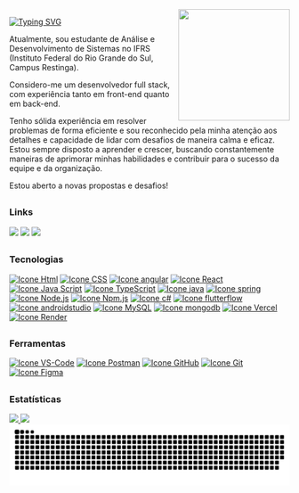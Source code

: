 <img align="right" src="https://media.tenor.com/3OnwqAIT5lcAAAAi/subaru-duck-dance-smooth.gif" width="200" height="200" border="0" />

[![Typing SVG](https://readme-typing-svg.demolab.com?font=Fira+Code&pause=1000&random=false&width=435&lines=Ol%C3%A1%2C+sou+o+Maycon+Padilha!+%F0%9F%91%8B;Prazer+em+conhec%C3%AA-lo!+%F0%9F%91%8B)](https://git.io/typing-svg)
<p align="left">Atualmente, sou estudante de Análise e Desenvolvimento de Sistemas no IFRS (Instituto Federal do Rio Grande do Sul, Campus Restinga).</p>   
<p align="left">Considero-me um desenvolvedor full stack, com experiência tanto em front-end quanto em back-end.</p>
<p align="left">Tenho sólida experiência em resolver problemas de forma eficiente e sou reconhecido pela minha atenção aos detalhes e capacidade de lidar com desafios de maneira calma e eficaz. Estou sempre disposto a aprender e crescer, buscando constantemente maneiras de aprimorar minhas habilidades e contribuir para o sucesso da equipe e da organização.</p>
<p align="left">Estou aberto a novas propostas e desafios!</p>

##

### Links

<div> 
 <a href="https://www.linkedin.com/in/maycon-padilha/" target="_blank"><img src="https://img.shields.io/badge/-LinkedIn-%230077B5?style=for-the-badge&logo=linkedin&logoColor=white" target="_blank"></a> 
 <a href="https://mayconpadilha.github.io/Portfolio/" target="_blank"><img src="https://img.shields.io/badge/-Portf%C3%B3lio-%25?style=for-the-badge&logo=duckduckgo&logoColor=white&color=000" target="_blank"></a> 
 <a href="mailto:maycon.jordan5000@gmail.com" target="_blank"><img src="https://img.shields.io/badge/-Gmail-%25?style=for-the-badge&logo=gmail&logoColor=white&color=%23EA4335" target="_blank"></a> 
</div>

##

### Tecnologias
[<img height="48px" width="48px" alt="Icone Html" src="https://skillicons.dev/icons?i=html"/>](https://developer.mozilla.org/pt-BR/docs/Web/HTML)
[<img height="48px" width="48px" alt="Icone CSS" src="https://skillicons.dev/icons?i=css"/>](https://developer.mozilla.org/pt-BR/docs/Web/CSS)
[<img height="48px" width="48px" alt="Icone angular" src="https://skillicons.dev/icons?i=angular"/>](https://angular.io/)
[<img height="48px" width="48px" alt="Icone React" src="https://skillicons.dev/icons?i=react"/>](https://pt-br.react.dev)
[<img height="48px" width="48px" alt="Icone Java Script" src="https://skillicons.dev/icons?i=js"/>](https://developer.mozilla.org/pt-BR/docs/Web/JavaScript)
[<img height="48px" width="48px" alt="Icone TypeScript" src="https://skillicons.dev/icons?i=ts"/>](https://www.typescriptlang.org/pt/)
[<img height="48px" width="48px" alt="Icone java" src="https://skillicons.dev/icons?i=java"/>](https://pt.wikipedia.org/wiki/Java_(linguagem_de_programa%C3%A7%C3%A3o))
[<img height="48px" width="48px" alt="Icone spring" src="https://skillicons.dev/icons?i=spring"/>](https://spring.io/)
[<img height="48px" width="48px" alt="Icone Node.js" src="https://skillicons.dev/icons?i=nodejs"/>](https://nodejs.org)
[<img height="48px" width="48px" alt="Icone Npm.js" src="https://skillicons.dev/icons?i=npm"/>](https://www.npmjs.com)
[<img height="48px" width="48px" alt="Icone c#" src="https://skillicons.dev/icons?i=cs"/>](https://dotnet.microsoft.com/pt-br/languages/csharp)
[<img height="48px" width="48px" alt="Icone flutterflow" src="https://i.postimg.cc/PqmP6w9F/flutterflowpng.png"/>](https://flutterflow.io/)
[<img height="48px" width="48px" alt="Icone androidstudio" src="https://skillicons.dev/icons?i=androidstudio"/>](https://developer.android.com/studio?hl=pt-br)
[<img height="48px" width="48px" alt="Icone MySQL" src="https://skillicons.dev/icons?i=mysql"/>](https://www.postgresql.org)
[<img height="48px" width="48px" alt="Icone mongodb" src="https://skillicons.dev/icons?i=mongodb"/>](https://cloud.google.com/)
[<img height="48px" width="48px" alt="Icone Vercel" src="https://skillicons.dev/icons?i=vercel"/>](https://vercel.com)
[<img height="48px" width="48px" alt="Icone Render" src="https://i.postimg.cc/HsC596fC/render.png"/>](https://render.com/)

##

### Ferramentas
[<img height="48px" width="48px" alt="Icone VS-Code" src="https://skillicons.dev/icons?i=vscode"/>](https://code.visualstudio.com)
[<img height="48px" width="48px" alt="Icone Postman" src="https://i.postimg.cc/QNyBTNVk/postman.png"/>](https://www.postman.com)
[<img height="48px" width="48px" alt="Icone GitHub" src="https://skillicons.dev/icons?i=github"/>](https://github.com/)
[<img height="48px" width="48px" alt="Icone Git" src="https://skillicons.dev/icons?i=git"/>](https://git-scm.com)
[<img height="48px" width="48px" alt="Icone Figma" src="https://skillicons.dev/icons?i=figma"/>](https://www.figma.com)

##

### Estatísticas

<div>
  <a href="https://github.com/MayconPadilha/MayconPadilha">
  <img height="150em" src="https://github-readme-stats.vercel.app/api?username=MayconPadilha&show_icons=true&theme=dark&include_all_commits=true&count_private=true"/>
  <img height="150em" src="https://github-readme-stats.vercel.app/api/top-langs/?username=MayconPadilha&layout=compact&langs_count=7&theme=dark"/>
</div>

<picture>
  <source media="(prefers-color-scheme: dark)" srcset="https://raw.githubusercontent.com/MayconPadilha/MayconPadilha/output/github-contribution-grid-snake-dark.svg">
  <source media="(prefers-color-scheme: light)" srcset="https://raw.githubusercontent.com/MayconPadilha/MayconPadilha/output/github-contribution-grid-snake.svg">
  <img alt="github contribution grid snake animation" src="https://raw.githubusercontent.com/MayconPadilha/MayconPadilha/output/github-contribution-grid-snake.svg">
</picture>
<br><br>
